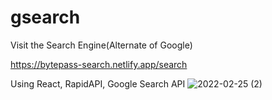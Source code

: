 # gsearch
Visit the Search Engine(Alternate of Google)


https://bytepass-search.netlify.app/search
 
Using React, RapidAPI,  Google Search API
![2022-02-25 (2)](https://user-images.githubusercontent.com/31897843/155709698-d110e1a0-ffd7-4121-bba2-7ac4d42447a2.png)
